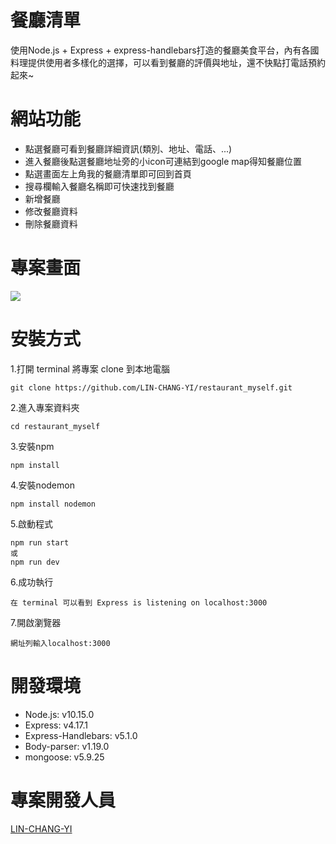# 餐廳清單
使用Node.js + Express + express-handlebars打造的餐廳美食平台，內有各國料理提供使用者多樣化的選擇，可以看到餐廳的評價與地址，還不快點打電話預約起來~
# 網站功能
+ 點選餐廳可看到餐廳詳細資訊(類別、地址、電話、...)
+ 進入餐廳後點選餐廳地址旁的小icon可連結到google map得知餐廳位置
+ 點選畫面左上角我的餐廳清單即可回到首頁
+ 搜尋欄輸入餐廳名稱即可快速找到餐廳
+ 新增餐廳
+ 修改餐廳資料
+ 刪除餐廳資料
# 專案畫面
![](https://upload.cc/i1/2020/07/23/OJLymE.png)
# 安裝方式
1.打開 terminal 將專案 clone 到本地電腦
```
git clone https://github.com/LIN-CHANG-YI/restaurant_myself.git
```
2.進入專案資料夾
```
cd restaurant_myself
```
3.安裝npm
```
npm install
```
4.安裝nodemon
```
npm install nodemon
```
5.啟動程式
```
npm run start
或
npm run dev
```
6.成功執行
```
在 terminal 可以看到 Express is listening on localhost:3000
```
7.開啟瀏覽器
```
網址列輸入localhost:3000
```
# 開發環境
+ Node.js: v10.15.0
+ Express: v4.17.1
+ Express-Handlebars: v5.1.0
+ Body-parser: v1.19.0
+ mongoose: v5.9.25
# 專案開發人員
[LIN-CHANG-YI](https://github.com/LIN-CHANG-YI)
